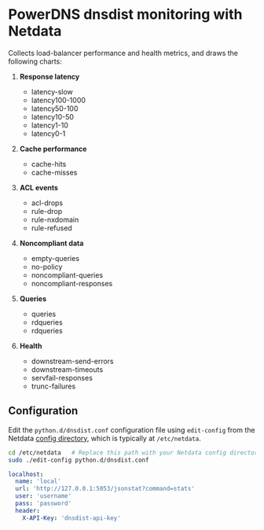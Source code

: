 # PowerDNS dnsdist monitoring with Netdata

Collects load-balancer performance and health metrics, and draws the following charts:

1. **Response latency**

    - latency-slow
    - latency100-1000
    - latency50-100
    - latency10-50
    - latency1-10
    - latency0-1

2. **Cache performance**

    - cache-hits
    - cache-misses

3. **ACL events**

    - acl-drops
    - rule-drop
    - rule-nxdomain
    - rule-refused

4. **Noncompliant data**

    - empty-queries
    - no-policy
    - noncompliant-queries
    - noncompliant-responses

5. **Queries**

    - queries
    - rdqueries
    - rdqueries

6. **Health**

    - downstream-send-errors
    - downstream-timeouts
    - servfail-responses
    - trunc-failures

## Configuration

Edit the `python.d/dnsdist.conf` configuration file using `edit-config` from the Netdata [config
directory](https://learn.netdata.cloud/docs/configure/nodes), which is typically at `/etc/netdata`.

```bash
cd /etc/netdata   # Replace this path with your Netdata config directory, if different
sudo ./edit-config python.d/dnsdist.conf
```

```yaml
localhost:
  name: 'local'
  url: 'http://127.0.0.1:5053/jsonstat?command=stats'
  user: 'username'
  pass: 'password'
  header:
    X-API-Key: 'dnsdist-api-key'
```



